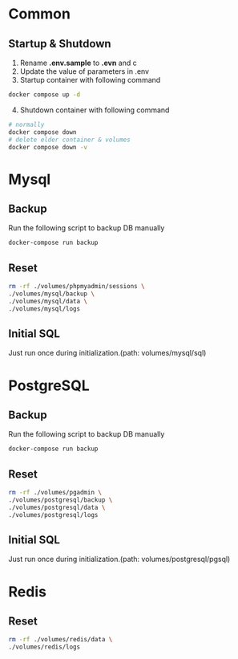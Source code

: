 # Common
## Startup & Shutdown
1. Rename **.env.sample** to **.evn** and c
2. Update the value of parameters in .env
3. Startup container with following command
```sh
docker compose up -d
```
4. Shutdown container with following command
```sh
# normally
docker compose down
# delete elder container & volumes
docker compose down -v
```

# Mysql
## Backup
Run the following script to backup DB manually
```sh
docker-compose run backup
```

## Reset
```sh
rm -rf ./volumes/phpmyadmin/sessions \
./volumes/mysql/backup \
./volumes/mysql/data \
./volumes/mysql/logs
```

## Initial SQL
Just run once during initialization.(path: volumes/mysql/sql)


# PostgreSQL
## Backup
Run the following script to backup DB manually
```sh
docker-compose run backup
```

## Reset
```sh
rm -rf ./volumes/pgadmin \
./volumes/postgresql/backup \
./volumes/postgresql/data \
./volumes/postgresql/logs
```

## Initial SQL
Just run once during initialization.(path: volumes/postgresql/pgsql)


# Redis
## Reset
```sh
rm -rf ./volumes/redis/data \
./volumes/redis/logs 
```
